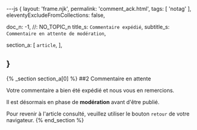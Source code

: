 ---js
{
  layout:    'frame.njk',
  permalink: 'comment_ack.html',
  tags:      [ 'notag' ],
  eleventyExcludeFromCollections: false,

  doc_n: -1,    //: NO_TOPIC_n
  title_s:    `Commentaire expédié`,
  subtitle_s: `Commentaire en attente de modération`,

  section_a:
  [
    `article`,
  ],

}
---
{% _section section_a[0] %}
##2  Commentaire en attente

Votre commentaire a bien été expédié et nous vous en remercions.

Il est désormais en phase de **modération** avant d'être publié.


Pour revenir à l'article consulté, veuillez utiliser le bouton ```retour``` de votre navigateur.
{% end_section %}
